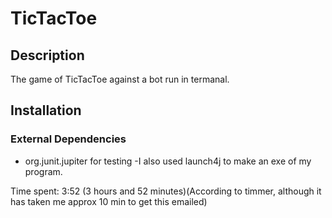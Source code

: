 # TicTacToe

## Description
The game of TicTacToe against a bot run in termanal.

## Installation

### External Dependencies
- org.junit.jupiter for testing
-I also used launch4j to make an exe of my program.

Time spent: 3:52 (3 hours and 52 minutes)(According to timmer, although it has taken me approx 10 min to get this emailed)
